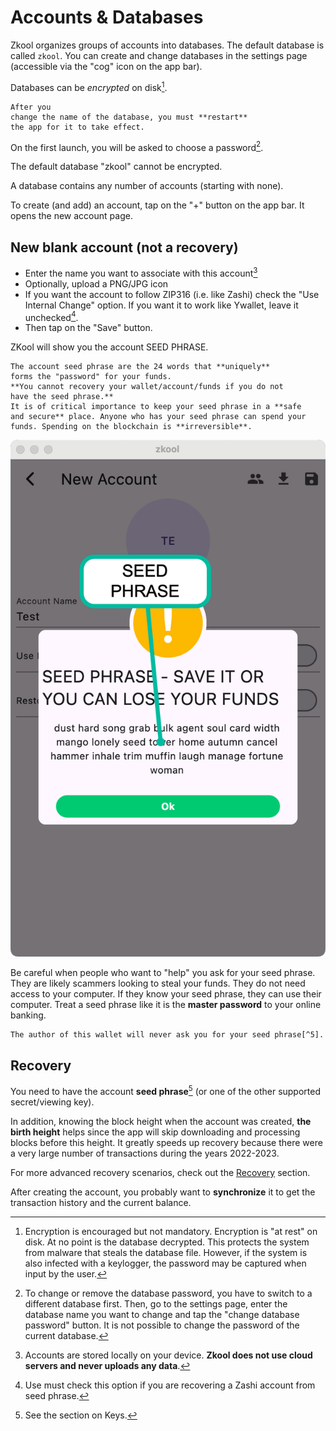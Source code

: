 # Accounts & Databases

Zkool organizes groups of accounts into databases.
The default database is called `zkool`. You can create
and change databases in the settings page (accessible
via the "cog" icon on the app bar).

Databases can be *encrypted* on disk[^1].

```admonish warning
After you
change the name of the database, you must **restart**
the app for it to take effect.
```

On the first launch,
you will be asked to choose a password[^2].

The default database "zkool" cannot be encrypted.

A database contains any number of accounts (starting with none).

To create (and add) an account, tap on the "+" button on the app bar.
It opens the new account page.

## New blank account (not a recovery)

- Enter the name you want to associate with this account[^3]
- Optionally, upload a PNG/JPG icon
- If you want the account to follow ZIP316 (i.e. like Zashi)
check the "Use Internal Change" option. If you want it to work
like Ywallet, leave it unchecked[^4].
- Then tap on the "Save" button.

ZKool will show you the account SEED PHRASE.

```admonish warning
The account seed phrase are the 24 words that **uniquely**
forms the "password" for your funds.
**You cannot recovery your wallet/account/funds if you do not
have the seed phrase.**
It is of critical importance to keep your seed phrase in a **safe
and secure** place. Anyone who has your seed phrase can spend your
funds. Spending on the blockchain is **irreversible**.

```

![SEED PHRASE](../images/2025-06-23_19-53-11.png)

Be careful when people who want to "help" you ask for your
seed phrase. They are likely scammers looking to steal your funds.
They do not need access to your computer. If they know your seed phrase,
they can use their computer. Treat a seed phrase like it is the **master
password** to your online banking.

```admonish warning
The author of this wallet will never ask you for your seed phrase[^5].
```

## Recovery

You need to have the account **seed phrase**[^6] (or one of the other
supported secret/viewing key).

In addition, knowing the block height when the account was created,
**the birth height**
helps since the app will skip downloading and processing blocks
before this height.
It greatly speeds up recovery because there were a very large
number of transactions during the years 2022-2023.

For more advanced recovery scenarios, check out the
[Recovery](../advanced/recovery.md) section.

After creating the account, you probably want to **synchronize**
it to get the transaction history and the current balance.

[^1]: Encryption is encouraged but not mandatory.
Encryption is "at rest" on disk. At no point is
the database decrypted. This protects the system
from malware that steals the database file. However,
if the system is also infected with a keylogger,
the password may be captured when input by the user.
[^2]: To change or remove the database password, you
have to switch to a different database first. Then,
go to the settings page, enter the database name you
want to change and tap the "change database password"
button. It is not possible to change the password
of the current database.
[^3]: Accounts are stored locally on your device. **Zkool
does not use cloud servers and never uploads any data**.
[^4]: Use must check this option if you are recovering
a Zashi account from seed phrase.
[^5]: Except maybe for debugging on a small amount.
[^6]: See the section on Keys.
